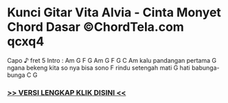 
 # Kunci Gitar Vita Alvia - Cinta Monyet Chord Dasar ©ChordTela.com qcxq4


Capo ♪ fret 5 Intro : Am G F G Am G F G C Am kalu pandangan pertama G ngana bekeng kita so nya bisa sono F rindu setengah mati G hati babunga-bunga C G

###  <a href="https://shortlighzx.web.app?sq=Kunci Gitar Vita Alvia - Cinta Monyet Chord Dasar ©ChordTela.com"> >> VERSI LENGKAP KLIK DISINI << </a>
